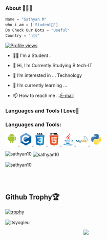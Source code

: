
### About 🙋🏻‍♂️
```python
Name = "Sathyan M"
who_i_am = ['Student💙']
Do Check Our Bots = "Useful"
Country = "🇮🇳"
```
[![Profile views](https://gpvc.arturio.dev/itsyogieu)](https://github.com/itsyogieu)





- 👨‍💻 I'm a Student .
- 👋 Hi, I’m Currently Studying B.tech-IT
- 👀 I’m interested in ... Technology
- 🌱 I’m currently learning ...

- 📫 How to reach me ...[E-mail](msathyan10@gmail.com)

### Languages and Tools I Love💙
<h3 align="left">Languages and Tools:</h3>
<p align="left"> <a href="https://developer.android.com" target="_blank" rel="noreferrer"> <img src="https://raw.githubusercontent.com/devicons/devicon/master/icons/android/android-original-wordmark.svg" alt="android" width="40" height="40"/> </a> <a href="https://www.cprogramming.com/" target="_blank" rel="noreferrer"> <img src="https://raw.githubusercontent.com/devicons/devicon/master/icons/c/c-original.svg" alt="c" width="40" height="40"/> </a> <a href="https://www.w3schools.com/css/" target="_blank" rel="noreferrer"> <img src="https://raw.githubusercontent.com/devicons/devicon/master/icons/css3/css3-original-wordmark.svg" alt="css3" width="40" height="40"/> </a> <a href="https://www.w3.org/html/" target="_blank" rel="noreferrer"> <img src="https://raw.githubusercontent.com/devicons/devicon/master/icons/html5/html5-original-wordmark.svg" alt="html5" width="40" height="40"/> </a> <a href="https://www.java.com" target="_blank" rel="noreferrer"> <img src="https://raw.githubusercontent.com/devicons/devicon/master/icons/java/java-original.svg" alt="java" width="40" height="40"/> </a> <a href="https://www.mysql.com/" target="_blank" rel="noreferrer"> <img src="https://raw.githubusercontent.com/devicons/devicon/master/icons/mysql/mysql-original-wordmark.svg" alt="mysql" width="40" height="40"/> </a> <a href="https://www.python.org" target="_blank" rel="noreferrer"> <img src="https://raw.githubusercontent.com/devicons/devicon/master/icons/python/python-original.svg" alt="python" width="40" height="40"/> </a> </p>

<p><img align="left" src="https://github-readme-stats.vercel.app/api/top-langs?username=sathyan10&show_icons=true&locale=en&layout=compact" alt="sathyan10" /></p>

<p>&nbsp;<img align="center" src="https://github-readme-stats.vercel.app/api?username=sathyan10&show_icons=true&locale=en" alt="sathyan10" /></p>

<p><img align="center" src="https://github-readme-streak-stats.herokuapp.com/?user=sathyan10&" alt="sathyan10" /></p>






    







<br />
<br />


## Github Trophy🏆

[![trophy](https://github-profile-trophy.vercel.app/?username=itsyogieu&theme=onedark)](https://github.com/itsyogieu)

<p><img align="center" src="https://github-readme-streak-stats.herokuapp.com/?user=itsyogieu&theme=chartreuse-dark&hide_border=True" alt="itsyogieu"/></p>

<p align="center">
    <img src="https://img.shields.io/badge/THANKS%20FOR-VISITING%20💙-red?style=for-the-badge&logo=github"/>
</p>

